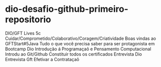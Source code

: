# dio-desafio-github-primeiro-repositorio
DIO/GFT Lives
5c Cuidar/Comprometido/Colaborativo/Coragem/Criatividade
Boas vindas ao GFTStart#5Java
Tudo o que você  precisa  saber  para  ser protagonista em Bootcamp Dio
Introdução á  Programaçaõ  e Pensamento Computacional
Introdu  ao Git/Github 
Constituir todos os certificados
Entrevista Dio
Entrevista Gft
Efetivar a Contrataçaõ
